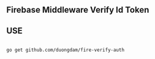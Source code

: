 ## Firebase Middleware Verify Id Token

## USE

```bash

go get github.com/duongdam/fire-verify-auth

```